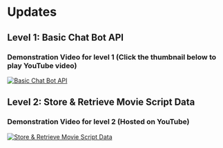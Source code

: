 # Updates  
## Level 1: Basic Chat Bot API  
### Demonstration Video for level 1 (Click the thumbnail below to play YouTube video)
[![Basic Chat Bot API](https://img.youtube.com/vi/qwBli23dtbk/maxresdefault.jpg)](https://youtu.be/qwBli23dtbk)  

## Level 2: Store & Retrieve Movie Script Data  
### Demonstration Video for level 2 (Hosted on YouTube)
[![Store & Retrieve Movie Script Data](https://img.youtube.com/vi/jd_L0a9Ztho/maxresdefault.jpg)](https://youtu.be/jd_L0a9Ztho)  
